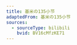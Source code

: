 ```yaml
---
title: 基米の135小节
adaptedFrom: 基米の135小节
sources:
  - sourceType: bilibili
    bvid: BV16cMfzKE71
---
```


